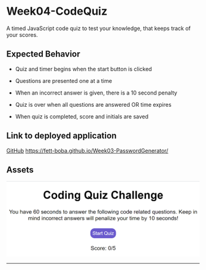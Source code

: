 # Week04-CodeQuiz

A timed JavaScript code quiz to test your knowledge, that keeps track of your scores.


## Expected Behavior

* Quiz and timer begins when the start button is clicked

* Questions are presented one at a time

* When an incorrect answer is given, there is a 10 second penalty

* Quiz is over when all questions are answered OR time expires

* When quiz is completed, score and initials are saved


## Link to deployed application

[GitHub](https://fett-boba.github.io/Week03-PasswordGenerator/) https://fett-boba.github.io/Week03-PasswordGenerator/


## Assets

![Screen capture demonstrating the generation of a password](assets/img/codingquiz.PNG)

---